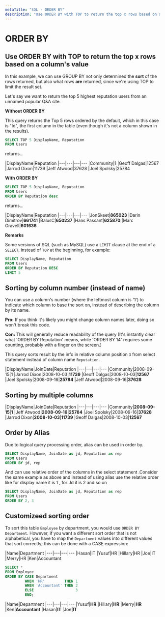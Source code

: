 ```yaml
---
metaTitle: "SQL - ORDER BY"
description: "Use ORDER BY with TOP to return the top x rows based on a column's value, Sorting by column number (instead of name), Sorting by multiple columns, Order by Alias, Customizeed sorting order"
---
```


# ORDER BY




## Use ORDER BY with TOP to return the top x rows based on a column's value


In this example, we can use GROUP BY not only determined the **sort** of the rows returned, but also what rows **are** returned, since we're using TOP to limit the result set.

Let's say we want to return the top 5 highest reputation users from an unnamed popular Q&A site.

**Without ORDER BY**

This query returns the Top 5 rows ordered by the default, which in this case is "Id", the first column in the table (even though it's not a column shown in the results).

```sql
SELECT TOP 5 DisplayName, Reputation
FROM Users

```

returns...

|DisplayName|Reputation
|---|---|---|---
|Community|1
|Geoff Dalgas|12567
|Jarrod Dixon|11739
|Jeff Atwood|37628
|Joel Spolsky|25784

**With ORDER BY**

```sql
SELECT TOP 5 DisplayName, Reputation
FROM Users
ORDER BY Reputation desc

```

returns...

|DisplayName|Reputation
|---|---|---|---
|JonSkeet|**865023**
|Darin Dimitrov|**661741**
|BalusC|**650237**
|Hans Passant|**625870**
|Marc Gravell|**601636**

**Remarks**

Some versions of SQL (such as MySQL) use a `LIMIT` clause at the end of a `SELECT`, instead of `TOP` at the beginning, for example:

```sql
SELECT DisplayName, Reputation
FROM Users
ORDER BY Reputation DESC
LIMIT 5

```



## Sorting by column number (instead of name)


You can use a column's number (where the leftmost column is '1') to indicate which column to base the sort on, instead of describing the column by its name.

**Pro:** If you think it's likely you might change column names later, doing so won't break this code.

**Con:** This will generally reduce readability of the query (It's instantly clear what 'ORDER BY Reputation' means, while 'ORDER BY 14' requires some counting, probably with a finger on the screen.)

This query sorts result by the info in relative column position `3` from select statement instead of column name `Reputation`.

|DisplayName|JoinDate|Reputation
|---|---|---|---
|Community|2008-09-15|**1**
|Jarrod Dixon|2008-10-03|**11739**
|Geoff Dalgas|2008-10-03|**12567**
|Joel Spolsky|2008-09-16|**25784**
|Jeff Atwood|2008-09-16|**37628**



## Sorting by multiple columns


|DisplayName|JoinDate|Reputation
|---|---|---|---
|Community|**2008-09-15**|**1**
|Jeff Atwood|**2008-09-16**|**25784**
|Joel Spolsky|2008-09-16|**37628**
|Jarrod Dixon|**2008-10-03**|**11739**
|Geoff Dalgas|2008-10-03|**12567**



## Order by Alias


Due to logical query processing order, alias can be used in order by.

```sql
SELECT DisplayName, JoinDate as jd, Reputation as rep
FROM Users
ORDER BY jd, rep

```

And can use relative order of the columns in the select statement .Consider the same example as above and instead of using alias use the relative order like for display name it is 1 , for Jd it is 2 and so on

```sql
SELECT DisplayName, JoinDate as jd, Reputation as rep
FROM Users
ORDER BY 2, 3

```



## Customizeed sorting order


To sort this table `Employee` by department, you would use `ORDER BY Department`.
However, if you want a different sort order that is not alphabetical, you have to map the `Department` values into different values that sort correctly; this can be done with a CASE expression:

|Name|Department
|---|---|---|---
|Hasan|IT
|Yusuf|HR
|Hillary|HR
|Joe|IT
|Merry|HR
|Ken|Accountant

```sql
SELECT *
FROM Employee
ORDER BY CASE Department
         WHEN 'HR'         THEN 1
         WHEN 'Accountant' THEN 2
         ELSE                   3
         END;

```

|Name|Department
|---|---|---|---
|Yusuf|**HR**
|Hillary|**HR**
|Merry|**HR**
|Ken|**Accountant**
|Hasan|**IT**
|Joe|**IT**

